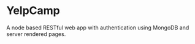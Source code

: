 # YelpCamp
A node based RESTful web app with authentication using MongoDB and server rendered pages.
